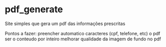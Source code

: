# pdf_generate
Site simples que gera um pdf das informações prescritas

Pontos a fazer:
preencher automatico caracteres (cpf, telefone, etc)
o pdf ser o conteudo por inteiro
melhorar qualidade da imagem de fundo no pdf

